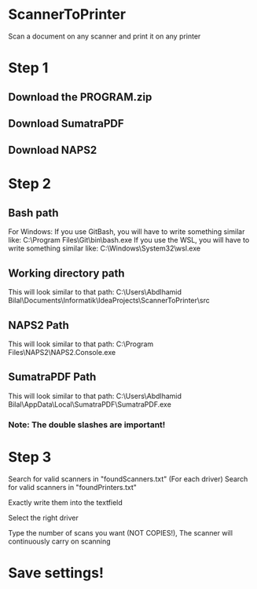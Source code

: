 # ScannerToPrinter

Scan a document on any scanner and print it on any printer

# Step 1

## Download the PROGRAM.zip
## Download SumatraPDF
## Download NAPS2

# Step 2

## Bash path
For Windows:
If you use GitBash, you will have to write something similar like: C:\\Program Files\\Git\\bin\\bash.exe
If you use the WSL, you will have to write something similar like: C:\\Windows\\System32\\wsl.exe

## Working directory path

This will look similar to that path: C:\\Users\\Abdlhamid Bilal\\Documents\\Informatik\\IdeaProjects\\ScannerToPrinter\\src

## NAPS2 Path

This will look similar to that path: C:\\Program Files\\NAPS2\\NAPS2.Console.exe

## SumatraPDF Path

This will look similar to that path: C:\\Users\\Abdlhamid Bilal\\AppData\\Local\\SumatraPDF\\SumatraPDF.exe

### Note: The double slashes are important!

# Step 3

Search for valid scanners in "foundScanners.txt" (For each driver)
Search for valid scanners in "foundPrinters.txt"

Exactly write them into the textfield

Select the right driver

Type the number of scans you want (NOT COPIES!), The scanner will continuously carry on scanning

# Save settings!



